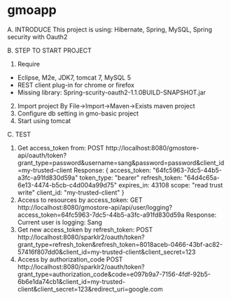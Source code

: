 gmoapp
======
A. INTRODUCE
This project is using:
Hibernate, Spring, MySQL, Spring security with Oauth2

B. STEP TO START PROJECT
1. Require
- Eclipse, M2e, JDK7, tomcat 7, MySQL 5
- REST client plug-in for chrome or firefox
- Missing library: Spring-scurity-oauth2-1.1.0BUILD-SNAPSHOT.jar
2. Import project 
By File->Import->Maven->Exists maven project
3. Configure db setting in gmo-basic project
4. Start using tomcat

C. TEST
1. Get access_token from:
POST http://localhost:8080/gmostore-api/oauth/token?grant_type=password&username=sang&password=password&client_id=my-trusted-client
Response:
{
access_token: "64fc5963-7dc5-44b5-a3fc-a91fd830d59a"
token_type: "bearer"
refresh_token: "64d4c65a-6e13-4474-b5cb-c4d004a99d75"
expires_in: 43108
scope: "read trust write"
client_id: "my-trusted-client"
}
2. Access to resources by access_token:
GET http://localhost:8080/gmostore-api/api/user/logging?access_token=64fc5963-7dc5-44b5-a3fc-a91fd830d59a
Response: 
Current user is logging: Sang
3. Get new access_token by refresh_token:
POST http://localhost:8080/sparklr2/oauth/token?grant_type=refresh_token&refresh_token=8018aceb-0466-43bf-ac82-57416f807dd0&client_id=my-trusted-client&client_secret=123
4. Access by authorization_code
POST http://localhost:8080/sparklr2/oauth/token?grant_type=authorization_code&code=e097b9a7-7156-4fdf-92b5-6b6e1da74cb1&client_id=my-trusted-client&client_secret=123&redirect_uri=google.com

